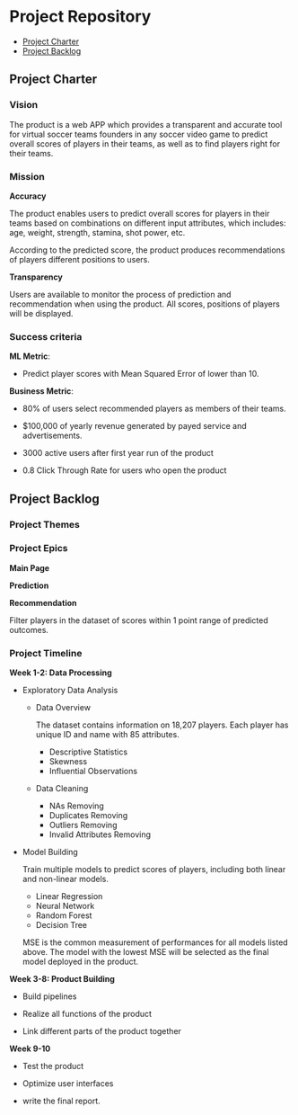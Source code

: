 # Project Repository

<!-- toc -->

- [Project Charter](#project-charter)
- [Project Backlog](#project-backlog)

<!-- tocstop -->

## Project Charter 

### Vision

The product is a web APP which provides a transparent and accurate tool for virtual soccer teams founders in any soccer video game to predict overall scores of players in their teams, as well as to find players right for their teams.

### Mission

**Accuracy**

The product enables users to predict overall scores for players in their teams based on combinations on different input attributes, which includes: age, weight, strength, stamina, shot power, etc.

According to the predicted score, the product produces recommendations of players different positions to users.

**Transparency**

Users are available to monitor the process of prediction and recommendation when using the product. All scores, positions of players will be displayed.

### Success criteria 

**ML Metric**: 

- Predict player scores with Mean Squared Error of  lower than 10. 

**Business Metric**: 

- 80% of users select recommended players as members of their teams.

- $100,000 of yearly revenue generated by payed service and advertisements.

- 3000 active users after first year run of the product

- 0.8 Click Through Rate for users who open the product

## Project Backlog

### Project Themes



### Project Epics

**Main Page**

**Prediction**

**Recommendation**

Filter players in the dataset of scores within 1 point range of predicted outcomes.

### Project Timeline

**Week 1-2: Data Processing**

- Exploratory Data Analysis

  * Data Overview

    The dataset contains information on 18,207 players. Each player has unique ID and name with 85 attributes.

    + Descriptive Statistics
    + Skewness
    + Influential Observations

  * Data Cleaning
      
      + NAs Removing
      + Duplicates Removing
      + Outliers Removing
      + Invalid Attributes Removing

- Model Building

  Train multiple models to predict scores of players, including both linear and non-linear models. 
  
  * Linear Regression
  * Neural Network
  * Random Forest
  * Decision Tree
  
  MSE is the common measurement of performances for all models listed above. The model with the lowest MSE will be selected as the final model deployed in the product.

**Week 3-8: Product Building**

- Build pipelines

- Realize all functions of the product 

- Link different parts of the product together

**Week 9-10**

- Test the product 

- Optimize user interfaces 

- write the final report.


<!--stackedit_data:
eyJoaXN0b3J5IjpbLTE4ODkwMDkzNDMsLTg1NzczMDIwMyw4NT
k1MjE3ODEsLTExNTIzMjQ0MjEsMTE2ODk4NjE4LC0xMjc1MDU4
NTg4LC0xNDMzMTA2ODM4LC0xNDk5NjM3MTQ2LC0yMjkwODkxNT
EsMTc4ODc5NDAxNiwxNTE5NzY3MDQ0LC05ODI1NTE2MjQsLTg4
NTE5NDM2LDU1NDQ3NDgzNywxNTcwMTM1OTEyLDE3NTgxMjMzOT
csMzI4MDkwODI1LDU5MzcxODg0MiwtMTE0MDgwOTE5Nyw3OTkz
Mzg1NDBdfQ==
-->